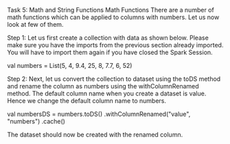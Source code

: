 Task 5: Math and String Functions
Math Functions
There are a number of math functions which can be applied to columns with numbers. Let us now look at few of them.

Step 1: Let us first create a collection with data as shown below. Please make sure you have the imports from the previous section already imported. You will have to import them again if you have closed the Spark Session.

val numbers = List(5, 4, 9.4, 25, 8, 7.7, 6, 52)

Step 2: Next, let us convert the collection to dataset using the toDS method and rename the column as numbers using the withColumnRenamed method. The default column name when you create a dataset is value. Hence we change the default column name to numbers.




val numbersDS = numbers.toDS()
  .withColumnRenamed("value", "numbers")
  .cache()

The dataset should now be created with the renamed column.

 
